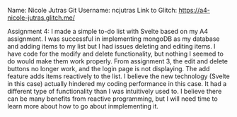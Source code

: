 Name: Nicole Jutras
Git Username: ncjutras
Link to Glitch: https://a4-nicole-jutras.glitch.me/

Assignment 4:
I made a simple to-do list with Svelte based on my A4 assignment.
I was successful in implementing mongoDB as my database and adding items to my list
but I had issues deleting and editing items. I have code for the modify and 
delete functionality, but nothing I seemed to do would make them work 
properly. From assignment 3, the edit and delete buttons no longer work,
and the login page is not displaying. The add feature adds items reactively
to the list. I believe the new technology (Svelte in this case) actually
hindered my coding performance in this case. It had a different type of 
functionality than I was intuitively used to. I believe there can be many 
benefits from reactive programming, but I will need time to learn more
about how to go about inmplementing it.